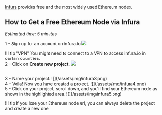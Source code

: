 [Infura](https://infura.io/) provides free and the most widely used Ethereum nodes.

## How to Get a Free Ethereum Node via Infura

*Estimated time: 5 minutes*

1 - Sign up for an account on infura.io
![](/assets/img/infura1.png)

!!! tip "VPN"
    You might need to connect to a VPN to access infura.io in certain countries.
<br>
2 - Click on **Create new project**.
![](/assets/img/infura2.png)

<br>
3 - Name your project.
![](/assets/img/infura3.png)

<br>
4 - Voila! Now you have created a project.
![](/assets/img/infura4.png)

<br>
5 - Click on your project, scroll down, and you'll find your Ethereum node as shown in the highlighted area.
![](/assets/img/infura5.png)

!!! tip
    If you lose your Ethereum node url, you can always delete the project and create a new one.
